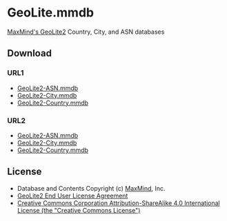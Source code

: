 # GeoLite.mmdb

[MaxMind's GeoLite2](https://dev.maxmind.com/geoip/geoip2/geolite2/) Country, City, and ASN databases

## Download

### URL1

- [GeoLite2-ASN.mmdb](https://git.io/GeoLite2-ASN.mmdb)
- [GeoLite2-City.mmdb](https://git.io/GeoLite2-City.mmdb)
- [GeoLite2-Country.mmdb](https://git.io/GeoLite2-Country.mmdb)

### URL2

- [GeoLite2-ASN.mmdb](https://github.com/P3TERX/GeoLite.mmdb/raw/download/GeoLite2-ASN.mmdb)
- [GeoLite2-City.mmdb](https://github.com/P3TERX/GeoLite.mmdb/raw/download/GeoLite2-City.mmdb)
- [GeoLite2-Country.mmdb](https://github.com/P3TERX/GeoLite.mmdb/raw/download/GeoLite2-Country.mmdb)

## License

- Database and Contents Copyright (c) [MaxMind](https://www.maxmind.com/), Inc.
- [GeoLite2 End User License Agreement](https://www.maxmind.com/en/geolite2/eula)
- [Creative Commons Corporation Attribution-ShareAlike 4.0 International License (the "Creative Commons License")](https://creativecommons.org/licenses/by-sa/4.0/)

